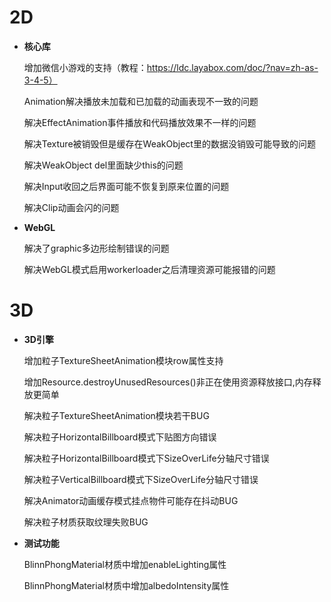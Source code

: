 # 2D

- **核心库**

  增加微信小游戏的支持（教程：https://ldc.layabox.com/doc/?nav=zh-as-3-4-5）

  Animation解决播放未加载和已加载的动画表现不一致的问题

  解决EffectAnimation事件播放和代码播放效果不一样的问题

  解决Texture被销毁但是缓存在WeakObject里的数据没销毁可能导致的问题

  解决WeakObject del里面缺少this的问题

  解决Input收回之后界面可能不恢复到原来位置的问题

  解决Clip动画会闪的问题



- **WebGL**

  解决了graphic多边形绘制错误的问题

  解决WebGL模式启用workerloader之后清理资源可能报错的问题


# 3D

- **3D引擎**

  增加粒子TextureSheetAnimation模块row属性支持

  增加Resource.destroyUnusedResources()非正在使用资源释放接口,内存释放更简单

  解决粒子TextureSheetAnimation模块若干BUG

  解决粒子HorizontalBillboard模式下贴图方向错误

  解决粒子HorizontalBillboard模式下SizeOverLife分轴尺寸错误

  解决粒子VerticalBillboard模式下SizeOverLife分轴尺寸错误

  解决Animator动画缓存模式挂点物件可能存在抖动BUG

  解决粒子材质获取纹理失败BUG


- **测试功能**

  BlinnPhongMaterial材质中增加enableLighting属性

  BlinnPhongMaterial材质中增加albedoIntensity属性
